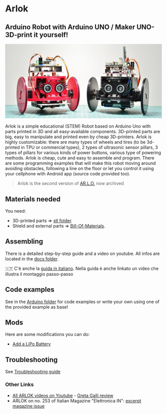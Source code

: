 # Arlok
## Arduino Robot with Arduino UNO / Maker UNO- 3D-print it yourself!
![Arlok Front View](./media/arlokka_and_arlok.jpg)

Arlok is a simple educational (STEM) Robot based on Arduino Uno with parts printed in 3D and all easy-available components. 3D-printed parts are big, easy to manipulate and printed even by cheap 3D-printers. Arlok is highly customizable: there are many types of wheels and tires (to be 3d-printed in TPU or commercial types), 2 types of ultrasonic sensor pillars, 3 types of pillars for various kinds of power buttons, various type of powering methods. Arlok is cheap, cute and easy to assemble and program. There are some programming examples that will make this robot moving around avoiding obstacles, following a line on the floor or let you control it using your cellphone with Android app (source code provided too).  
  
> Arlok is the second version of [AR.L.O.](https://github.com/Cyb3rn0id/AR.L.O.) now archived

## Materials needed

You need:
- 3D-printed parts => [stl folder](./cad/stl).  
- Shield and external parts => [Bill-Of-Materials](./docs/BOM.md).  

## Assembling
There is a detailed step-by-step guide and a video on youtube. All infos are located in the [docs folder](./docs/assembly.md).  
  
🇮🇹 C'è anche la [guida in italiano](./docs/assembly_ita.md). Nella guida è anche linkato un video che illustra il montaggio passo-passo

## Code examples
See in the [Arduino folder](./arduino) for code examples or write your own using one of the provided example as base!

## Mods
Here are some modifications you can do:
- [Add a LiPo Battery](./docs/lipo_mod.md)

## Troubleshooting
See [Troubleshooting guide](./docs/troubleshooting.md)  

### Other Links
- [All ARLOK videos on Youtube](https://tinyurl.com/arlokplaylist) - [Greta Galli review](https://www.youtube.com/watch?v=CbPGWd9I_mA)
- ARLOK on no. 253 of Italian Magazine "Elettronica IN": [excerpt](https://www.elettronicain.it/wp-content/uploads/prog_copertina/arlook_il_robot_per_tutti.pdf)  [magazine issue](https://www.elettronicain.it/prodotto/n-253-aprile-2021/?tracking=5f004a6ba8be7)
